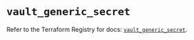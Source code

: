 # `vault_generic_secret`

Refer to the Terraform Registry for docs: [`vault_generic_secret`](https://registry.terraform.io/providers/hashicorp/vault/4.0.0/docs/resources/generic_secret).
